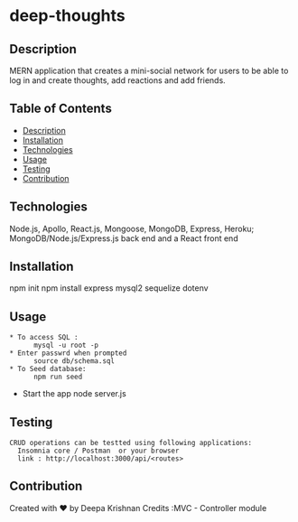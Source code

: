 # deep-thoughts
## Description
MERN application that creates a mini-social network for users to be able to log in and create thoughts, add reactions and add friends.

  ## Table of Contents 
  * [Description](#description)
  * [Installation](#installation)
  * [Technologies](#technologies)
  * [Usage](#usage)
  * [Testing](#testing)
  * [Contribution](#contribution)
 
 ## Technologies
Node.js, Apollo, React.js, Mongoose, MongoDB, Express, Heroku; MongoDB/Node.js/Express.js back end and a React front end

## Installation
  npm init
  npm install  express mysql2  sequelize dotenv

## Usage
    * To access SQL :
          mysql -u root -p
    * Enter passwrd when prompted
          source db/schema.sql
    * To Seed database:
          npm run seed
   * Start the app
          node server.js

## Testing
    CRUD operations can be testted using following applications:
      Insomnia core / Postman  or your browser 
      link : http://localhost:3000/api/<routes>
      
## Contribution
Created with ❤️ by Deepa Krishnan Credits :MVC - Controller module

